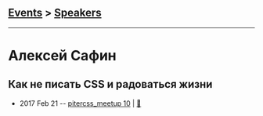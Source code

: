 ## [Events](../README.md) > [Speakers](../speakers.md)
---

# Алексей Сафин

## Как не писать CSS и радоваться жизни
- 2017 Feb 21 -- [pitercss_meetup 10](https://www.youtube.com/watch?v=IjRi_FQQ2ng)  | [:notebook:](https://pitercss.ru/10/pres/not-css/)  
